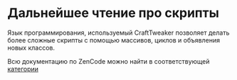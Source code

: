 # Дальнейшее чтение про скрипты

Язык программирования, используемый CraftTweaker позволяет делать более сложные скрипты с помощью массивов, циклов и объявления новых классов.

Всю документацию по ZenCode можно найти в соответствующей [категории](/zencode/ZenCode)